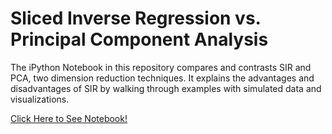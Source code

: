 # Sliced Inverse Regression vs. Principal Component Analysis

The iPython Notebook in this repository compares and contrasts SIR and PCA, two dimension reduction techniques. It explains the advantages and disadvantages of SIR by walking through examples with simulated data and visualizations. 

[Click Here to See Notebook!](https://tkenjale.github.io/SIR-vs-PCA/index.html)
